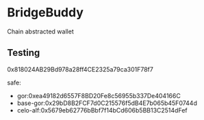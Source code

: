 # BridgeBuddy
Chain abstracted wallet


## Testing

0x818024AB29Bd978a28ff4CE2325a79ca301F78f7


safe: 

- gor:0xea49182d6557F8BD20Fe8c56955b337De404166C
- base-gor:0x29bD8B2FCF7d0C215576f5dB4E7b065b45F0744d
- celo-alf:0x5679eb62776bBbf7f14bCd606b5BB13C2514dFef
